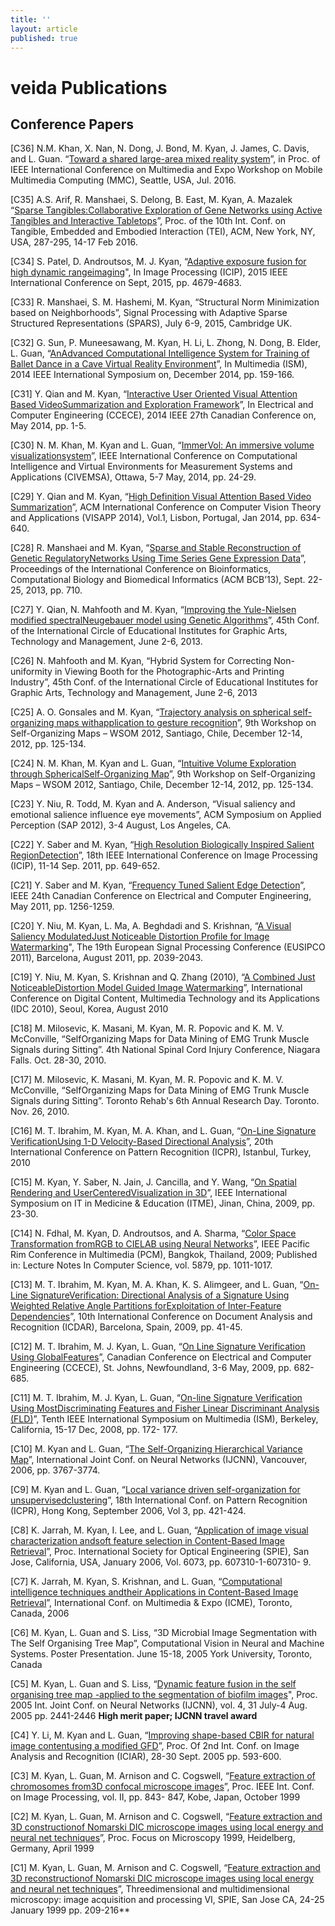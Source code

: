 ```yaml
---
title: ''
layout: article
published: true
---
```

# veida Publications

## Conference Papers
[C36] N.M. Khan, X. Nan, N. Dong, J. Bond, M. Kyan, J. James, C. Davis, and L. Guan.
“[Toward a shared large-area mixed reality system](https://github.com/veidalab/veidalab.github.io/blob/master/papers/C36.pdf)”, in Proc. of IEEE International Conference
on Multimedia and Expo Workshop on Mobile Multimedia Computing (MMC), Seattle, USA, Jul.
2016.

[C35] A.S. Arif, R. Manshaei, S. Delong, B. East, M. Kyan, A. Mazalek “[Sparse Tangibles:Collaborative Exploration of Gene Networks using Active Tangibles and Interactive Tabletops](https://github.com/veidalab/veidalab.github.io/blob/master/papers/C35.pdf)”,
Proc. of the 10th Int. Conf. on Tangible, Embedded and Embodied Interaction (TEI), ACM, New
York, NY, USA, 287-295, 14-17 Feb 2016.

[C34] S. Patel, D. Androutsos, M. J. Kyan, “[Adaptive exposure fusion for high dynamic rangeimaging](https://github.com/veidalab/veidalab.github.io/blob/master/papers/C34.pdf)", In Image Processing (ICIP), 2015 IEEE International Conference on Sept, 2015, pp.
4679-4683.

[C33] R. Manshaei, S. M. Hashemi, M. Kyan, “Structural Norm Minimization based on
Neighborhoods”, Signal Processing with Adaptive Sparse Structured Representations (SPARS),
July 6-9, 2015, Cambridge UK.

[C32] G. Sun, P. Muneesawang, M. Kyan, H. Li, L. Zhong, N. Dong, B. Elder, L. Guan, “[AnAdvanced Computational Intelligence System for Training of Ballet Dance in a Cave Virtual Reality Environment](https://github.com/veidalab/veidalab.github.io/blob/master/papers/C32.pdf)”, In Multimedia (ISM), 2014 IEEE International Symposium on, December
2014, pp. 159-166.

[C31] Y. Qian and M. Kyan, “[Interactive User Oriented Visual Attention Based VideoSummarization and Exploration Framework](https://github.com/veidalab/veidalab.github.io/blob/master/papers/C31.pdf)”, In Electrical and Computer Engineering
(CCECE), 2014 IEEE 27th Canadian Conference on, May 2014, pp. 1-5.

[C30] N. M. Khan, M. Kyan and L. Guan, “[ImmerVol: An immersive volume visualizationsystem](https://github.com/veidalab/veidalab.github.io/blob/master/papers/C30.pdf)”, IEEE International Conference on Computational Intelligence and Virtual
Environments for Measurement Systems and Applications (CIVEMSA), Ottawa, 5-7 May, 2014,
pp. 24-29.

[C29] Y. Qian and M. Kyan, “[High Definition Visual Attention Based Video Summarization](https://github.com/veidalab/veidalab.github.io/blob/master/papers/C29.pdf)”,
ACM International Conference on Computer Vision Theory and Applications (VISAPP 2014),
Vol.1, Lisbon, Portugal, Jan 2014, pp. 634-640.

[C28] R. Manshaei and M. Kyan, “[Sparse and Stable Reconstruction of Genetic RegulatoryNetworks Using Time Series Gene Expression Data](https://github.com/veidalab/veidalab.github.io/blob/master/papers/C28.pdf)”, Proceedings of the International
Conference on Bioinformatics, Computational Biology and Biomedical Informatics (ACM
BCB’13), Sept. 22-25, 2013, pp. 710.

[C27] Y. Qian, N. Mahfooth and M. Kyan, “[Improving the Yule-Nielsen modified spectralNeugebauer model using Genetic Algorithms](https://github.com/veidalab/veidalab.github.io/blob/master/papers/C27.pdf)”, 45th Conf. of the International Circle of
Educational Institutes for Graphic Arts, Technology and Management, June 2-6, 2013.

[C26] N. Mahfooth and M. Kyan, “Hybrid System for Correcting Non-uniformity in Viewing
Booth for the Photographic-Arts and Printing Industry”, 45th Conf. of the International Circle of
Educational Institutes for Graphic Arts, Technology and Management, June 2-6, 2013

[C25] A. O. Gonsales and M. Kyan, “[Trajectory analysis on spherical self-organizing maps withapplication to gesture recognition](https://github.com/veidalab/veidalab.github.io/blob/master/papers/C25.pdf)”, 9th Workshop on Self-Organizing Maps – WSOM 2012,
Santiago, Chile, December 12-14, 2012, pp. 125-134.

[C24] N. M. Khan, M. Kyan and L. Guan, “[Intuitive Volume Exploration through SphericalSelf-Organizing Map](https://github.com/veidalab/veidalab.github.io/blob/master/papers/C24.pdf)”, 9th Workshop on Self-Organizing Maps – WSOM 2012, Santiago, Chile,
December 12-14, 2012, pp. 125-134.

[C23] Y. Niu, R. Todd, M. Kyan and A. Anderson, “Visual saliency and emotional salience
influence eye movements”, ACM Symposium on Applied Perception (SAP 2012), 3-4 August,
Los Angeles, CA.

[C22] Y. Saber and M. Kyan, “[High Resolution Biologically Inspired Salient RegionDetection](https://github.com/veidalab/veidalab.github.io/blob/master/papers/C22.pdf)”, 18th IEEE International Conference on Image Processing (ICIP), 11-14 Sep. 2011,
pp. 649-652.

[C21] Y. Saber and M. Kyan, “[Frequency Tuned Salient Edge Detection](https://github.com/veidalab/veidalab.github.io/blob/master/papers/C21.pdf)”, IEEE 24th Canadian 
Conference on Electrical and Computer Engineering, May 2011, pp. 1256-1259.

[C20] Y. Niu, M. Kyan, L. Ma, A. Beghdadi and S. Krishnan, “[A Visual Saliency ModulatedJust Noticeable Distortion Profile for Image Watermarking](https://github.com/veidalab/veidalab.github.io/blob/master/papers/C20.pdf)", The 19th European Signal
Processing Conference (EUSIPCO 2011), Barcelona, August 2011, pp. 2039-2043.

[C19] Y. Niu, M. Kyan, S. Krishnan and Q. Zhang (2010), “[A Combined Just NoticeableDistortion Model Guided Image Watermarking](https://github.com/veidalab/veidalab.github.io/blob/master/papers/C19.pdf)”, International Conference on Digital Content,
Multimedia Technology and its Applications (IDC 2010), Seoul, Korea, August 2010

[C18] M. Milosevic, K. Masani, M. Kyan, M. R. Popovic and K. M. V. McConville, “SelfOrganizing
Maps for Data Mining of EMG Trunk Muscle Signals during Sitting”. 4th National
Spinal Cord Injury Conference, Niagara Falls. Oct. 28-30, 2010.

[C17] M. Milosevic, K. Masani, M. Kyan, M. R. Popovic and K. M. V. McConville, “SelfOrganizing
Maps for Data Mining of EMG Trunk Muscle Signals during Sitting”. Toronto
Rehab's 6th Annual Research Day. Toronto. Nov. 26, 2010.

[C16] M. T. Ibrahim, M. Kyan, M. A. Khan, and L. Guan, “[On-Line Signature VerificationUsing 1-D Velocity-Based Directional Analysis](https://github.com/veidalab/veidalab.github.io/blob/master/papers/C16.pdf)”, 20th International Conference on Pattern
Recognition (ICPR), Istanbul, Turkey, 2010

[C15] M. Kyan, Y. Saber, N. Jain, J. Cancilla, and Y. Wang, “[On Spatial Rendering and UserCenteredVisualization in 3D](https://github.com/veidalab/veidalab.github.io/blob/master/papers/C15.pdf)”, IEEE International Symposium on IT in Medicine & Education
(ITME), Jinan, China, 2009, pp. 23-30.

[C14] N. Fdhal, M. Kyan, D. Androutsos, and A. Sharma, “[Color Space Transformation fromRGB to CIELAB using Neural Networks](https://github.com/veidalab/veidalab.github.io/blob/master/papers/C14.pdf)”, IEEE Pacific Rim Conference in Multimedia (PCM),
Bangkok, Thailand, 2009; Published in: Lecture Notes In Computer Science, vol. 5879, pp.
1011-1017.

[C13] M. T. Ibrahim, M. Kyan, M. A. Khan, K. S. Alimgeer, and L. Guan, “[On-Line SignatureVerification: Directional Analysis of a Signature Using Weighted Relative Angle Partitions forExploitation of Inter-Feature Dependencies](https://github.com/veidalab/veidalab.github.io/blob/master/papers/C13.pdf)”, 10th International Conference on Document
Analysis and Recognition (ICDAR), Barcelona, Spain, 2009, pp. 41-45.

[C12] M. T. Ibrahim, M. J. Kyan, L. Guan, “[On Line Signature Verification Using GlobalFeatures](https://github.com/veidalab/veidalab.github.io/blob/master/papers/C12.pdf)”, Canadian Conference on Electrical and Computer Engineering (CCECE), St. Johns,
Newfoundland, 3-6 May, 2009, pp. 682-685.

[C11] M. T. Ibrahim, M. J. Kyan, L. Guan, “[On-line Signature Verification Using MostDiscriminating Features and Fisher Linear Discriminant Analysis (FLD)](https://github.com/veidalab/veidalab.github.io/blob/master/papers/C11.pdf)”, Tenth IEEE
International Symposium on Multimedia (ISM), Berkeley, California, 15-17 Dec, 2008, pp. 172-
177. 

[C10] M. Kyan and L. Guan, “[The Self-Organizing Hierarchical Variance Map](https://github.com/veidalab/veidalab.github.io/blob/master/papers/C10.pdf)”, International
Joint Conf. on Neural Networks (IJCNN), Vancouver, 2006, pp. 3767-3774.

[C9] M. Kyan and L. Guan, “[Local variance driven self-organization for unsupervisedclustering](https://github.com/veidalab/veidalab.github.io/blob/master/papers/C9.pdf)”, 18th International Conf. on Pattern Recognition (ICPR), Hong Kong, September
2006, Vol 3, pp. 421-424.

[C8] K. Jarrah, M. Kyan, I. Lee, and L. Guan, “[Application of image visual characterization andsoft feature selection in Content-Based Image Retrieval](https://github.com/veidalab/veidalab.github.io/blob/master/papers/C8.pdf)”, Proc. International Society for Optical
Engineering (SPIE), San Jose, California, USA, January 2006, Vol. 6073, pp. 607310-1-607310-
9.

[C7] K. Jarrah, M. Kyan, S. Krishnan, and L. Guan, “[Computational intelligence techniques andtheir Applications in Content-Based Image Retrieval](https://github.com/veidalab/veidalab.github.io/blob/master/papers/C7.pdf)”, International Conf. on Multimedia &
Expo (ICME), Toronto, Canada, 2006

[C6] M. Kyan, L. Guan and S. Liss, “3D Microbial Image Segmentation with The Self
Organising Tree Map”, Computational Vision in Neural and Machine Systems. Poster
Presentation. June 15-18, 2005 York University, Toronto, Canada

[C5] M. Kyan, L. Guan and S. Liss, “[Dynamic feature fusion in the self organising tree map -applied to the segmentation of biofilm images](https://github.com/veidalab/veidalab.github.io/blob/master/papers/C5.pdf)", Proc. 2005 Int. Joint Conf. on Neural Networks
(IJCNN), vol. 4, 31 July-4 Aug. 2005 pp. 2441-2446 **High merit paper; IJCNN travel
award**

[C4] Y. Li, M. Kyan and L. Guan, “[Improving shape-based CBIR for natural image contentusing a modified GFD](https://github.com/veidalab/veidalab.github.io/blob/master/papers/C4.pdf)”, Proc. Of 2nd Int. Conf. on Image Analysis and Recognition (ICIAR),
28-30 Sept. 2005 pp. 593-600.

[C3] M. Kyan, L. Guan, M. Arnison and C. Cogswell, “[Feature extraction of chromosomes from3D confocal microscope images](https://github.com/veidalab/veidalab.github.io/blob/master/papers/C3.pdf)”, Proc. IEEE Int. Conf. on Image Processing, vol. II, pp. 843-
847, Kobe, Japan, October 1999

[C2] M. Kyan, L. Guan, M. Arnison and C. Cogswell, “[Feature extraction and 3D constructionof Nomarski DIC microscope images using local energy and neural net techniques](https://github.com/veidalab/veidalab.github.io/blob/master/papers/C2.pdf)”, Proc. Focus
on Microscopy 1999, Heidelberg, Germany, April 1999

[C1] M. Kyan, L. Guan, M. Arnison and C. Cogswell, “[Feature extraction and 3D reconstructionof Nomarski DIC microscope images using local energy and neural net techniques](https://github.com/veidalab/veidalab.github.io/blob/master/papers/C1.pdf)”, Threedimensional
and multidimensional microscopy: image acquisition and processing VI, SPIE, San
Jose CA, 24-25 January 1999 pp. 209-216**
